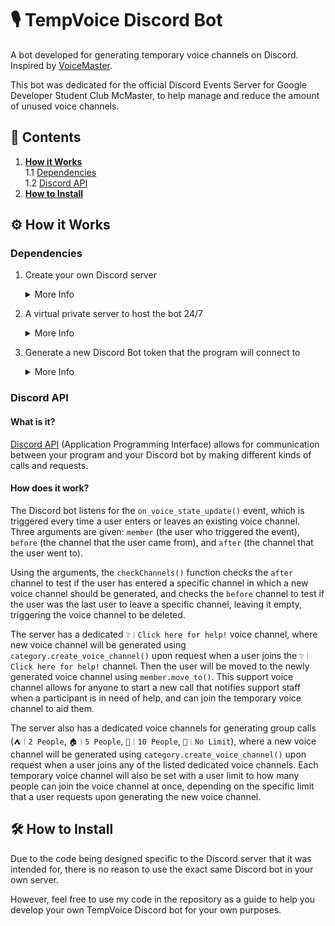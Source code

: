 # 🎙️ TempVoice Discord Bot
A bot developed for generating temporary voice channels on Discord. Inspired by [VoiceMaster](https://www.voicemaster.xyz/).

This bot was dedicated for the official Discord Events Server for Google Developer Student Club McMaster, to help manage and reduce the amount of unused voice channels.

## 📑 Contents

1. **[How it Works](#-how-it-works)**  
1.1 [Dependencies](#dependencies)  
1.2 [Discord API](#discord-api)  
2. **[How to Install](#-how-to-install)**  

## ⚙️ How it Works

### Dependencies 

1. Create your own Discord server
    <details>
      <summary>More Info</summary>

      [Documentation on how to create a Discord Server](https://support.discord.com/hc/en-us/articles/204849977-How-do-I-create-a-server-)

    </details>
    

2. A virtual private server to host the bot 24/7
    <details>
      <summary>More Info</summary>

      [How I hosted the Discord bot](https://www.freecodecamp.org/news/create-a-discord-bot-with-python/#:~:text=How%20to%20Set%20Up%20the%20Bot%20to%20Run%20Continuously)

    </details>

3. Generate a new Discord Bot token that the program will connect to
    <details>
      <summary>More Info</summary>

      [How to get a Discord Bot token](https://www.writebots.com/discord-bot-token/)

    </details>

### Discord API
#### What is it?

[Discord API](https://discord.com/developers/docs/intro) (Application Programming Interface) allows for communication between your program and your Discord bot by making different kinds of calls and requests.

#### How does it work?

The Discord bot listens for the `on_voice_state_update()` event, which is triggered every time a user enters or leaves an existing voice channel. Three arguments are given: `member` (the user who triggered the event), `before` (the channel that the user came from), and `after` (the channel that the user went to).

Using the arguments, the `checkChannels()` function checks the `after` channel to test if the user has entered a specific channel in which a new voice channel should be generated, and checks the `before` channel to test if the user was the last user to leave a specific channel, leaving it empty, triggering the voice channel to be deleted.

The server has a dedicated `❔︱Click here for help!` voice channel, where new voice channel will be generated using `category.create_voice_channel()` upon request when a user joins the `❔︱Click here for help!` channel. Then the user will be moved to the newly generated voice channel using `member.move_to()`. This support voice channel allows for anyone to start a new call that notifies support staff when a participant is in need of help, and can join the temporary voice channel to aid them.

The server also has a dedicated voice channels for generating group calls (`⛺︱2 People`, `🏠︱5 People`, `🏨︱10 People`, `🎉︱No Limit`), where a new voice channel will be generated using `category.create_voice_channel()` upon request when a user joins any of the listed dedicated voice channels. Each temporary voice channel will also be set with a user limit to how many people can join the voice channel at once, depending on the specific limit that a user requests upon generating the new voice channel.

## 🛠 How to Install
Due to the code being designed specific to the Discord server that it was intended for, there is no reason to use the exact same Discord bot in your own server.

However, feel free to use my code in the repository as a guide to help you develop your own TempVoice Discord bot for your own purposes.
